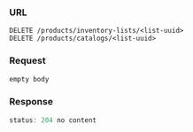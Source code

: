 ### URL

```
DELETE /products/inventory-lists/<list-uuid>
DELETE /products/catalogs/<list-uuid>
```

### Request

```js
empty body
```

### Response

```js
status: 204 no content
```
